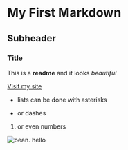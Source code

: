 # My First Markdown
## Subheader
### Title

This is a **readme** and it looks *beautiful*

[Visit my site](https://github.com/Local-77/Local-Repo)

* lists can be done with asterisks
- or dashes
1. or even numbers

![bean.](https://static.wikia.nocookie.net/ea1aa9d6-0f2e-4f05-981e-6805ddace8b6)
hello